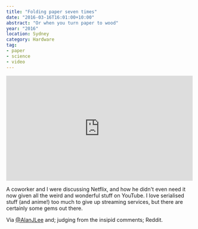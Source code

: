 ```yaml
---
title: "Folding paper seven times"
date: "2016-03-16T16:01:00+10:00"
abstract: "Or when you turn paper to wood"
year: "2016"
location: Sydney
category: Hardware
tag:
- paper
- science
- video
---
```

<p></p>

<iframe width="500" height="281" src="https://www.youtube.com/embed/KuG_CeEZV6w" frameborder="0" allowfullscreen></iframe>

A coworker and I were discussing Netflix, and how he didn't even need it now given all the weird and wonderful stuff on YouTube. I love serialised stuff (and anime!) too much to give up streaming services, but there are certainly some gems out there.

Via <a href="https://twitter.com/alanjlee">@AlanJLee</a> and; judging from the insipid comments; Reddit.

